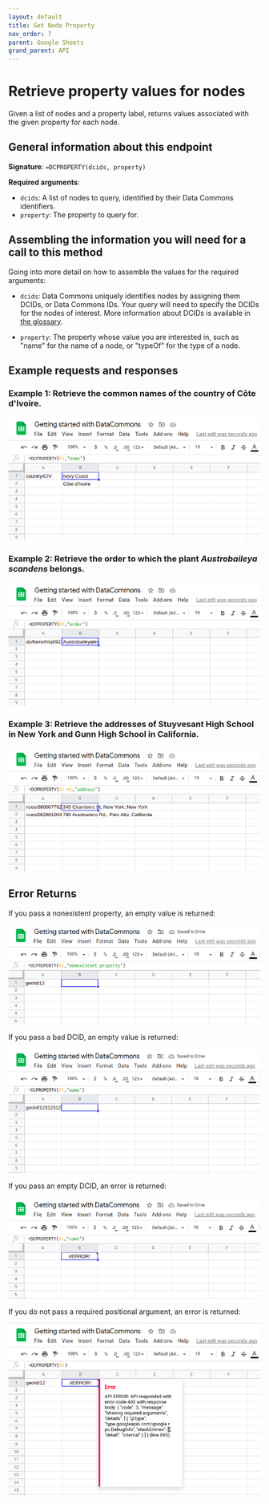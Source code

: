 ```yaml
---
layout: default
title: Get Node Property
nav_order: 7
parent: Google Sheets
grand_parent: API
---
```


# Retrieve property values for nodes

Given a list of nodes and a property label, returns values associated with the given property for each node.

## General information about this endpoint

**Signature**: `=DCPROPERTY(dcids, property)`

**Required arguments**:

*   `dcids`: A list of nodes to query, identified by their Data Commons identifiers.
*   `property`: The property to query for.

## Assembling the information you will need for a call to this method

Going into more detail on how to assemble the values for the required arguments:

 - `dcids`: Data Commons uniquely identifies nodes by assigning them DCIDs, or Data Commons IDs. Your query will need to specify the DCIDs for the nodes of interest. More information about DCIDs is available in [the glossary](/glossary.html).

 - `property`: The property whose value you are interested in, such as "name" for the name of a node, or "typeOf" for the type of a node.

## Example requests and responses

### Example 1: Retrieve the common names of the country of Côte d'Ivoire.

![](/assets/images/sheets/sheets_get_property_ivory_coast.png)

### Example 2: Retrieve the order to which the plant _Austrobaileya scandens_ belongs.

![](/assets/images/sheets/sheets_get_property_austrobaileyales_order.png)

### Example 3: Retrieve the addresses of Stuyvesant High School in New York and Gunn High School in California.

![](/assets/images/sheets/sheets_get_property_school_addresses.png)

## Error Returns

If you pass a nonexistent property, an empty value is returned:

![](/assets/images/sheets/sheets_get_property_bad_property.png)

If you pass a bad DCID, an empty value is returned:

![](/assets/images/sheets/sheets_get_property_bad_dcid.png)

If you pass an empty DCID, an error is returned:

![](/assets/images/sheets/sheets_get_property_empty_dcid.png)

If you do not pass a required positional argument, an error is returned:

![](/assets/images/sheets/sheets_get_property_bad_args.png)